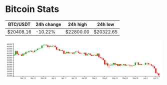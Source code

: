 # Bitcoin Stats

BTC/USDT|24h change|24h high|24h low|
|---|---|---|---|
|$20408.16|-10.22%|$22800.00|$20322.65|

<img src="./chart.svg">
